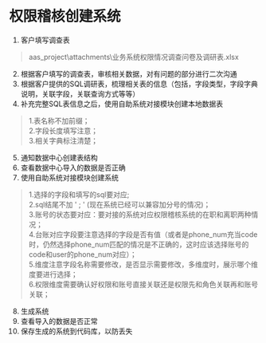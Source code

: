 # 权限稽核创建系统
1. 客户填写调查表  
> aas_project\attachments\业务系统权限情况调查问卷及调研表.xlsx  
2. 根据客户填写的调查表，审核相关数据，对有问题的部分进行二次沟通  
3. 根据客户提供的SQL调研表，梳理相关表的信息（包括，字段类型，字段字典说明，关联字段，关联查询方式等等）  
4. 补充完整SQL表信息之后，使用自助系统对接模块创建本地数据表  
> 1.表名称不加前缀；  
> 2.字段长度填写注意；  
> 3.相关字典标注清楚；  
5. 通知数据中心创建表结构  
6. 查看数据中心导入的数据是否正确  
7. 使用自助系统对接模块创建系统  
> 1.选择的字段和填写的sql要对应;  
> 2.sql结尾不加 ' ; ' (现在系统已经可以兼容加分号的情况)；  
> 3.账号的状态要对应：要对接的系统对应权限稽核系统的在职和离职两种情况；  
> 4.台账对应字段要注意选择的字段是否有值（或者是phone_num充当code时，仍然选择phone_num匹配的情况是不正确的，这时应该选择账号的code和user的phone_num对应）；  
> 5.维度注意字段名称需要修改，是否显示需要修改，多维度时，展示哪个维度要进行选择；  
> 6.权限维度需要确认好权限和账号直接关联还是权限先和角色关联再和账号关联；  
8. 生成系统  
9. 查看导入的数据是否正常  
10. 保存生成的系统到代码库，以防丢失  